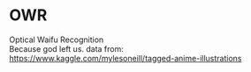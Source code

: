 # OWR
Optical Waifu Recognition <br>
Because god left us.
data from: https://www.kaggle.com/mylesoneill/tagged-anime-illustrations
